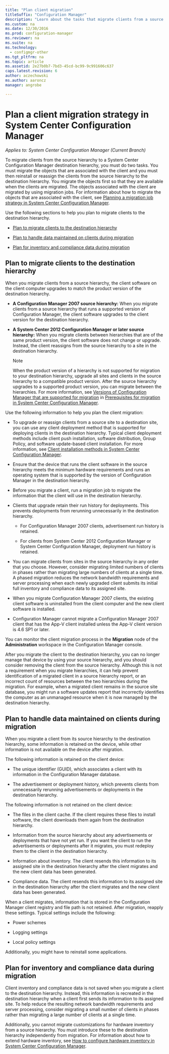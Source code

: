 ```yaml
---
title: "Plan client migration"
titleSuffix: "Configuration Manager"
description: "Learn about the tasks that migrate clients from a source hierarchy to a System Center Configuration Manager destination hierarchy."
ms.custom: na
ms.date: 12/30/2016
ms.prod: configuration-manager
ms.reviewer: na
ms.suite: na
ms.technology:
  - configmgr-other
ms.tgt_pltfrm: na
ms.topic: article
ms.assetid: 2e27b0b7-7bd3-45cd-bc99-9c991606c637
caps.latest.revision: 6
author: aczechowski
ms.author: aaroncz
manager: angrobe

---
```

# Plan a client migration strategy in System Center Configuration Manager

*Applies to: System Center Configuration Manager (Current Branch)*

To migrate clients from the source hierarchy to a System Center Configuration Manager destination hierarchy, you must do two tasks. You must migrate the objects that are associated with the client and you must then reinstall or reassign the clients from the source hierarchy to the destination hierarchy. You migrate the objects first so that they are available when the clients are migrated. The objects associated with the client are migrated by using migration jobs. For information about how to migrate the objects that are associated with the client, see [Planning a migration job strategy in System Center Configuration Manager](../../core/migration/planning-a-migration-job-strategy.md).  

 Use the following sections to help you plan to migrate clients to the destination hierarchy.  

-   [Plan to migrate clients to the destination hierarchy](#Planning_for_Client_Agent_Migration)  

-   [Plan to handle data maintained on clients during migration](#Planning_for_Client_Data_Migration)  

-   [Plan for inventory and compliance data during migration](#Planning_for_Inventory_data_migration)  

##  <a name="Planning_for_Client_Agent_Migration"></a> Plan to migrate clients to the destination hierarchy  
 When you migrate clients from a source hierarchy, the client software on the client computer upgrades to match the product version of the destination hierarchy.  

-   **A Configuration Manager 2007 source hierarchy:** When you migrate clients from a source hierarchy that runs a supported version of Configuration Manager, the client software upgrades to the client version for the destination hierarchy.  

-   **A System Center 2012 Configuration Manager or later source hierarchy:** When you migrate clients between hierarchies that are of the same product version, the client software does not change or upgrade. Instead, the client reassigns from the source hierarchy to a site in the destination hierarchy.  

    > [!NOTE]  
    >  When the product version of a hierarchy is not supported for migration to your destination hierarchy, upgrade all sites and clients in the source hierarchy to a compatible product version. After the source hierarchy upgrades to a supported product version, you can migrate between the hierarchies. For more information, see [Versions of Configuration Manager that are supported for migration](../../core/migration/prerequisites-for-migration.md#BKMK_SupportedMigrationVersions) in [Prerequisites for migration in System Center Configuration Manager](../../core/migration/prerequisites-for-migration.md).  

Use the following information to help you plan the client migration:  

-   To upgrade or reassign clients from a source site to a destination site, you can use any client deployment method that is supported for deploying clients in the destination hierarchy. Typical client deployment methods include client push installation, software distribution, Group Policy, and software update-based client installation. For more information, see [Client installation methods in System Center Configuration Manager](../../core/clients/deploy/plan/client-installation-methods.md).  

-   Ensure that the device that runs the client software in the source hierarchy meets the minimum hardware requirements and runs an operating system that is supported by the version of Configuration Manager in the destination hierarchy.  

-   Before you migrate a client, run a migration job to migrate the information that the client will use in the destination hierarchy.  

-   Clients that upgrade retain their run history for deployments. This prevents deployments from rerunning unnecessarily in the destination hierarchy.  

    -   For Configuration Manager 2007 clients, advertisement run history is retained.  

    -   For clients from System Center 2012 Configuration Manager or System Center Configuration Manager, deployment run history is retained.  

-   You can migrate clients from sites in the source hierarchy in any order that you choose. However, consider migrating limited numbers of clients in phases rather than migrating large numbers of clients at a single time. A phased migration reduces the network bandwidth requirements and server processing when each newly upgraded client submits its initial full inventory and compliance data to its assigned site.  

-   When you migrate Configuration Manager 2007 clients, the existing client software is uninstalled from the client computer and the new client software is installed.  

-   Configuration Manager cannot migrate a Configuration Manager 2007 client that has the App-V client installed unless the App-V client version is 4.6 SP1 or later.  

You can monitor the client migration process in the **Migration** node of the **Administration** workspace in the Configuration Manager console.  

After you migrate the client to the destination hierarchy, you can no longer manage that device by using your source hierarchy, and you should consider removing the client from the source hierarchy. Although this is not a requirement when you migrate hierarchies, it can help prevent identification of a migrated client in a source hierarchy report, or an incorrect count of resources between the two hierarchies during the migration. For example, when a migrated client remains in the source site database, you might run a software updates report that incorrectly identifies the computer as an unmanaged resource when it is now managed by the destination hierarchy.  

##  <a name="Planning_for_Client_Data_Migration"></a> Plan to handle data maintained on clients during migration  
When you migrate a client from its source hierarchy to the destination hierarchy, some information is retained on the device, while other information is not available on the device after migration.  

The following information is retained on the client device:  

-   The unique identifier (GUID), which associates a client with its information in the Configuration Manager database.  

-   The advertisement or deployment history, which prevents clients from unnecessarily rerunning advertisements or deployments in the destination hierarchy.  

The following information is not retained on the client device:  

-   The files in the client cache. If the client requires these files to install software, the client downloads them again from the destination hierarchy.  

-   Information from the source hierarchy about any advertisements or deployments that have not yet run. If you want the client to run the advertisements or deployments after it migrates, you must redeploy them to the client in the destination hierarchy.  

-   Information about inventory. The client resends this information to its assigned site in the destination hierarchy after the client migrates and the new client data has been generated.  

-   Compliance data. The client resends this information to its assigned site in the destination hierarchy after the client migrates and the new client data has been generated.  

When a client migrates, information that is stored in the Configuration Manager client registry and file path is not retained. After migration, reapply these settings. Typical settings include the following:  

-   Power schemes  

-   Logging settings  

-   Local policy settings  

Additionally, you might have to reinstall some applications.  

##  <a name="Planning_for_Inventory_data_migration"></a> Plan for  inventory and compliance data during migration  
Client inventory and compliance data is not saved when you migrate a client to the destination hierarchy. Instead, this information is recreated in the destination hierarchy when a client first sends its information to its assigned site. To help reduce the resulting network bandwidth requirements and server processing, consider migrating a small number of clients in phases rather than migrating a large number of clients at a single time.  

 Additionally, you cannot migrate customizations for hardware inventory from a source hierarchy. You must introduce these to the destination hierarchy independently from migration. For information about how to extend hardware inventory, see [How to configure hardware inventory in System Center Configuration Manager](../../core/clients/manage/inventory/configure-hardware-inventory.md).  

